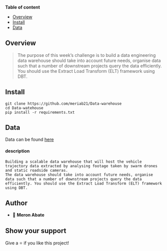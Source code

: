 **Table of content**

- [Overview](#overview)
- [Install](#install)
- [Data](#data)

## Overview

> The purpose of this week’s challenge is to build a data engineering data warehouse should take into account future needs, organise data such that a number of downstream projects query the data efficiently. You should use the Extract Load Transform (ELT) framework using DBT.

## Install

```
git clone https://github.com/meriab21/Data-warehouse
cd Data-watehouse
pip install -r requirements.txt
```

## Data

Data can be found [here](https://open-traffic.epfl.ch/index.php/downloads/#1599047632450-ebe509c8-1330)

#### description

    Building a scalable data warehouse that will host the vehicle trajectory data extracted by analysing footage taken by swarm drones and static roadside cameras.
    The data warehouse should take into account future needs, organise data such that a number of downstream projects query the data efficiently. You should use the Extract Load Transform (ELT) framework using DBT.

## Author

- 👤 **Meron Abate**

## Show your support

Give a ⭐ if you like this project!
